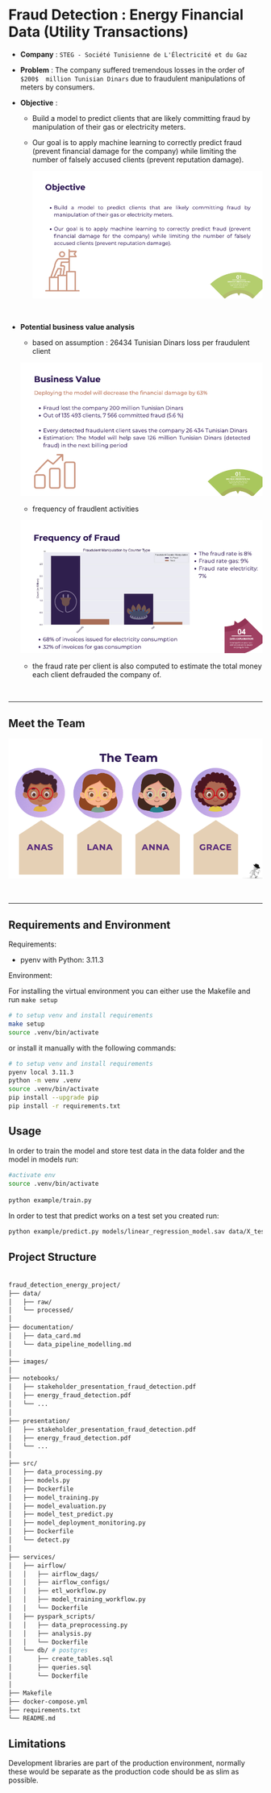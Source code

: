 # Fraud Detection : Energy Financial Data (Utility Transactions)

* __Company__ : `STEG - Société Tunisienne de L'Électricité et du Gaz`
* __Problem__ : The  company  suffered  tremendous  losses  in  the  order  of  `$200$  million Tunisian Dinars` due to fraudulent manipulations of meters by consumers.

* __Objective__ : 
    - Build  a  model  to  predict  clients  that  are  likely  committing  fraud  by manipulation of their gas or electricity meters. 
    - Our goal is to apply machine learning to correctly predict fraud (prevent financial  damage  for  the  company)  while  limiting  the  number  of  falsely accused clients (prevent reputation damage).

        ![objective stakeholder presentation](/images/base_objective.png)


<br>

* __Potential business value analysis__
    - based on assumption :  $26434$ Tunisian Dinars loss per fraudulent client 

    ![business value stakeholder presentation](/images/initial_business_value_analysis.png)

    - frequency of fraudlent activities

    ![frequency of fraudlent activities stakeholder presentation](/images/fraud_frequency_demo.png)

    - the fraud rate per client is also computed to estimate the total money each client defrauded the company of.
    

<br>


---

## Meet the Team

![team graphics designed on canva](/images/team_graphics.png)

<br>

---

## Requirements and Environment

Requirements:
- pyenv with Python: 3.11.3

Environment: 

For installing the virtual environment you can either use the Makefile and run `make setup`

```bash
# to setup venv and install requirements
make setup 
source .venv/bin/activate

```

or install it manually with the following commands: 

```bash
# to setup venv and install requirements
pyenv local 3.11.3
python -m venv .venv
source .venv/bin/activate
pip install --upgrade pip
pip install -r requirements.txt

```

## Usage

In order to train the model and store test data in the data folder and the model in models run:

```bash
#activate env
source .venv/bin/activate

python example/train.py  
```

In order to test that predict works on a test set you created run:

```bash
python example/predict.py models/linear_regression_model.sav data/X_test.csv data/y_test.csv
```


## Project Structure

```bash

fraud_detection_energy_project/
├── data/
│   ├── raw/
│   └── processed/
│  
├── documentation/
│   ├── data_card.md
│   └── data_pipeline_modelling.md
│  
├── images/
│   
├── notebooks/
│   ├── stakeholder_presentation_fraud_detection.pdf
│   ├── energy_fraud_detection.pdf
│   └── ...
│   
├── presentation/
│   ├── stakeholder_presentation_fraud_detection.pdf
│   ├── energy_fraud_detection.pdf
│   └── ...
│  
├── src/
│   ├── data_processing.py
│   ├── models.py
│   ├── Dockerfile
│   ├── model_training.py
│   ├── model_evaluation.py
│   ├── model_test_predict.py
│   ├── model_deployment_monitoring.py
│   ├── Dockerfile
│   └── detect.py
│  
├── services/
│   ├── airflow/
│   │   ├── airflow_dags/
│   │   ├── airflow_configs/
│   │   ├── etl_workflow.py
│   │   ├── model_training_workflow.py
│   │   └── Dockerfile
│   ├── pyspark_scripts/
│   │   ├── data_preprocessing.py
│   │   ├── analysis.py
│   │   └── Dockerfile
│   └── db/ # postgres
│       ├── create_tables.sql
│       ├── queries.sql
│       └── Dockerfile
│  
├── Makefile
├── docker-compose.yml
├── requirements.txt
└── README.md


```



## Limitations

Development libraries are part of the production environment, normally these would be separate as the production code should be as slim as possible.


